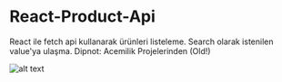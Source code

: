 # React-Product-Api

React ile fetch api kullanarak ürünleri listeleme.
Search olarak istenilen value'ya ulaşma.
Dipnot: Acemilik Projelerinden (Old!)

![alt text]([https://ibb.co/QD3FMST](https://i.ibb.co/HhfDqwb/Ekran-Resmi-2023-08-14-14-19-49.png)https://i.ibb.co/HhfDqwb/Ekran-Resmi-2023-08-14-14-19-49.png)

